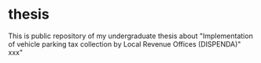 # thesis
This is public repository of my undergraduate thesis about "Implementation of vehicle parking tax collection by Local Revenue Offices (DISPENDA)" xxx"
